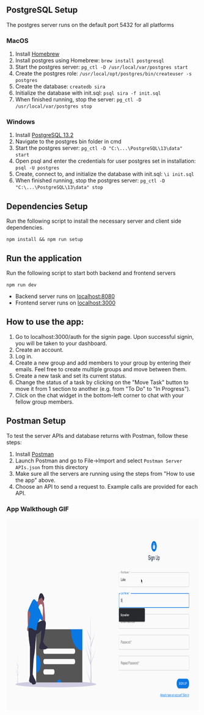 ## PostgreSQL Setup

The postgres server runs on the default port 5432 for all platforms

### MacOS

1. Install [Homebrew](https://brew.sh/)
1. Install postgres using Homebrew: `brew install postgresql`
1. Start the postgres server: `pg_ctl -D /usr/local/var/postgres start`
1. Create the postgres role: `/usr/local/opt/postgres/bin/createuser -s postgres`
1. Create the database: `createdb sira`
1. Initialize the database with init.sql: `psql sira -f init.sql`
1. When finished running, stop the server: `pg_ctl -D /usr/local/var/postgres stop`

### Windows

1. Install [PostgreSQL 13.2](https://www.enterprisedb.com/downloads/postgres-postgresql-downloads)
1. Navigate to the postgres bin folder in cmd
1. Start the postgres server: `pg_ctl -D "C:\...\PostgreSQL\13\data" start`
1. Open psql and enter the credentials for user postgres set in installation: `psql -U postgres`
1. Create, connect to, and initialize the database with init.sql: `\i init.sql`
1. When finished running, stop the postgres server: `pg_ctl -D "C:\...\PostgreSQL\13\data" stop`

## Dependencies Setup

Run the following script to install the necessary server and client side dependencies.

```
npm install && npm run setup
```

## Run the application

Run the following script to start both backend and frontend servers

```
npm run dev
```

- Backend server runs on [localhost:8080](http://localhost:8080)
- Frontend server runs on [localhost:3000](http://localhost:3000)


## How to use the app:

1. Go to localhost:3000/auth for the signin page. Upon successful signin, you will be taken to your dashboard.
2. Create an account.
3. Log in.
4. Create a new group and add members to your group by entering their emails. Feel free to create multiple groups and move between them.
5. Create a new task and set its current status.
6. Change the status of a task by clicking on the "Move Task" button to move it from 1 section to another (e.g. from "To Do" to "In Progress").
7. Click on the chat widget in the bottom-left corner to chat with your fellow group members.

## Postman Setup
To test the server APIs and database returns with Postman, follow these steps:
1. Install [Postman](https://www.postman.com/)
1. Launch Postman and go to File->Import and select `Postman Server APIs.json` from this directory
1. Make sure all the servers are running using the steps from "How to use the app" above.
1. Choose an API to send a request to. Example calls are provided for each API.


### App Walkthough GIF

<img src="epsilon_demo.gif" title = 'App Walkthrough' width=800 height=500 alt = 'Video Walkthrough' />
